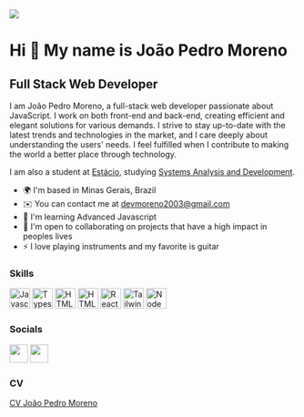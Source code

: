 <img src="https://i.imgur.com/gqMDMlV.png">

Hi 👋 My name is João Pedro Moreno
==========================

Full Stack Web Developer
-----------------------------
I am João Pedro Moreno, a full-stack web developer passionate about JavaScript. I work on both front-end and back-end, creating efficient and elegant solutions for various demands. I strive to stay up-to-date with the latest trends and technologies in the market, and I care deeply about understanding the users' needs. I feel fulfilled when I contribute to making the world a better place through technology.

I am also a student at [Estácio](https://estacio.br), studying [Systems Analysis and Development](https://estacio.br/cursos/graduacao/analise-e-desenvolvimento-de-sistemas).

* 🌍  I'm based in Minas Gerais, Brazil
* ✉️  You can contact me at [devmoreno2003@gmail.com](mailto:devmoreno2003@gmail.com)
* 🧠  I'm learning Advanced Javascript
* 🤝  I'm open to collaborating on projects that have a high impact in peoples lives
* ⚡  I love playing instruments and my favorite is guitar

### Skills

<p align="left">
<a href="https://developer.mozilla.org/en-US/docs/Web/JavaScript" target="_blank" rel="noreferrer"><img src="https://raw.githubusercontent.com/danielcranney/readme-generator/main/public/icons/skills/javascript-colored.svg" width="36" height="36" alt="Javascript" /></a>
<a href="https://www.typescriptlang.org/" target="_blank" rel="noreferrer"><img src="https://raw.githubusercontent.com/danielcranney/readme-generator/main/public/icons/skills/typescript-colored.svg" width="36" height="36" alt="Typescript" /></a>
<a href="https://developer.mozilla.org/en-US/docs/Glossary/HTML5" target="_blank" rel="noreferrer"><img src="https://raw.githubusercontent.com/danielcranney/readme-generator/main/public/icons/skills/html5-colored.svg" width="36" height="36" alt="HTML5" /></a>
<a href="https://developer.mozilla.org/en-US/docs/Web/CSS" target="_blank" rel="noreferrer"><img src="https://raw.githubusercontent.com/danielcranney/readme-generator/main/public/icons/skills/css3-colored.svg" width="36" height="36" alt="HTML5" /></a>
<a href="https://reactjs.org/" target="_blank" rel="noreferrer"><img src="https://raw.githubusercontent.com/danielcranney/readme-generator/main/public/icons/skills/react-colored.svg" width="36" height="36" alt="React" /></a>
<a href="https://tailwindcss.com/" target="_blank" rel="noreferrer"><img src="https://raw.githubusercontent.com/danielcranney/readme-generator/main/public/icons/skills/tailwindcss-colored.svg" width="36" height="36" alt="TailwindCSS" /></a>
<a href="https://nodejs.org/en/" target="_blank" rel="noreferrer"><img src="https://raw.githubusercontent.com/danielcranney/readme-generator/main/public/icons/skills/nodejs-colored.svg" width="36" height="36" alt="NodeJS" /></a>

### Socials

<p align="left"></a> <a href="https://www.github.com/joao-pedro-moreno" target="_blank" rel="noreferrer"><img src="https://raw.githubusercontent.com/danielcranney/readme-generator/main/public/icons/socials/github-dark.svg" width="32" height="32" /></a> <a href="https://www.linkedin.com/in/joao-pedro-moreno/" target="_blank" rel="noreferrer"><img src="https://raw.githubusercontent.com/danielcranney/readme-generator/main/public/icons/socials/linkedin.svg" width="32" height="32" /></a>
</p>

### CV

[CV João Pedro Moreno](http://devs.nexusnx.com/moreno/curriculo/CV_João_Pedro_Moreno.pdf)
